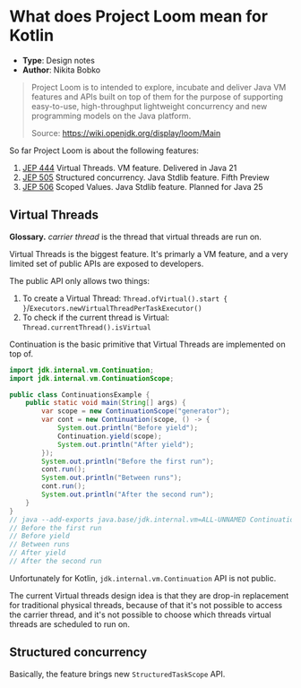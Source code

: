 # What does Project Loom mean for Kotlin

* **Type**: Design notes
* **Author**: Nikita Bobko

> Project Loom is to intended to explore,
incubate and deliver Java VM features and APIs built on top of them for the purpose of supporting easy-to-use,
high-throughput lightweight concurrency and new programming models on the Java platform.
>
> Source: https://wiki.openjdk.org/display/loom/Main

So far Project Loom is about the following features:
1. [JEP 444](https://openjdk.org/jeps/444) Virtual Threads. VM feature. Delivered in Java 21
2. [JEP 505](https://openjdk.org/jeps/505) Structured concurrency. Java Stdlib feature. Fifth Preview
3. [JEP 506](https://openjdk.org/jeps/506) Scoped Values. Java Stdlib feature. Planned for Java 25

## Virtual Threads

**Glossary.** *carrier thread* is the thread that virtual threads are run on.

Virtual Threads is the biggest feature.
It's primarly a VM feature, and a very limited set of public APIs are exposed to developers.

The public API only allows two things:
1. To create a Virtual Thread: `Thread.ofVirtual().start {  }`/`Executors.newVirtualThreadPerTaskExecutor()`
2. To check if the current thread is Virtual: `Thread.currentThread().isVirtual`

Continuation is the basic primitive that Virtual Threads are implemented on top of.

```java
import jdk.internal.vm.Continuation;
import jdk.internal.vm.ContinuationScope;

public class ContinuationsExample {
    public static void main(String[] args) {
        var scope = new ContinuationScope("generator");
        var cont = new Continuation(scope, () -> {
            System.out.println("Before yield");
            Continuation.yield(scope);
            System.out.println("After yield");
        });
        System.out.println("Before the first run");
        cont.run();
        System.out.println("Between runs");
        cont.run();
        System.out.println("After the second run");
    }
}
// java --add-exports java.base/jdk.internal.vm=ALL-UNNAMED ContinuationsExample.java
// Before the first run
// Before yield
// Between runs
// After yield
// After the second run
```

Unfortunately for Kotlin, `jdk.internal.vm.Continuation` API is not public.

The current Virtual threads design idea is that they are drop-in replacement for traditional physical threads,
because of that it's not possible to access the carrier thread,
and it's not possible to choose which threads virtual threads are scheduled to run on.

## Structured concurrency

Basically, the feature brings new `StructuredTaskScope` API.

